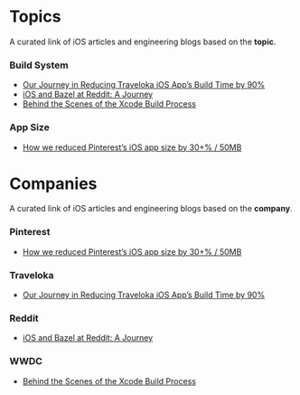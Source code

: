 # Topics
A curated link of iOS articles and engineering blogs based on the **topic**.

### Build System
- [Our Journey in Reducing Traveloka iOS App’s Build Time by 90%](
https://medium.com/traveloka-engineering/our-journey-in-reducing-traveloka-ios-apps-build-time-by-90-3f875ff9a9b7)
- [iOS and Bazel at Reddit: A Journey](
https://www.reddit.com/r/RedditEng/comments/syz5dw/ios_and_bazel_at_reddit_a_journey/)
- [Behind the Scenes of the Xcode Build Process](
https://developer.apple.com/videos/play/wwdc2018/415/)

### App Size
- [How we reduced Pinterest’s iOS app size by 30+% / 50MB](https://medium.com/pinterest-engineering/how-we-reduced-pinterests-ios-app-size-by-30-50mb-68d7f8425882)

# Companies
A curated link of iOS articles and engineering blogs based on the **company**.

### Pinterest
- [How we reduced Pinterest’s iOS app size by 30+% / 50MB](https://medium.com/pinterest-engineering/how-we-reduced-pinterests-ios-app-size-by-30-50mb-68d7f8425882)

### Traveloka
- [Our Journey in Reducing Traveloka iOS App’s Build Time by 90%](
https://medium.com/traveloka-engineering/our-journey-in-reducing-traveloka-ios-apps-build-time-by-90-3f875ff9a9b7)

### Reddit
- [iOS and Bazel at Reddit: A Journey](
https://www.reddit.com/r/RedditEng/comments/syz5dw/ios_and_bazel_at_reddit_a_journey/)

### WWDC
- [Behind the Scenes of the Xcode Build Process](
https://developer.apple.com/videos/play/wwdc2018/415/)
